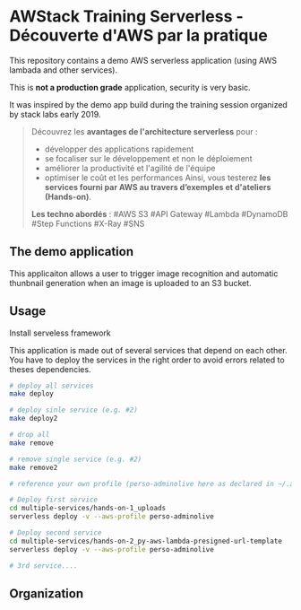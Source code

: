 # AWStack Training Serverless - Découverte d'AWS par la pratique

This repository contains a demo AWS serverless application (using AWS lambada and other services).

This is **not a production grade** application, security is very basic.

It was inspired by the demo app build during the training session organized by stack labs early 2019.

> Découvrez les **avantages de l'architecture serverless** pour :
>
>- développer des applications rapidement
>- se focaliser sur le développement et non le déploiement
>- améliorer la productivité et l'agilité de l'équipe
>- optimiser le coût et les performances
>Ainsi, vous testerez **les services fourni par AWS au travers d’exemples et d'ateliers (Hands-on)**.
>
>**Les techno abordés** : #AWS S3 #API Gateway #Lambda #DynamoDB #Step Functions #X-Ray #SNS

## The demo application

This applicaiton allows a user to trigger image recognition and automatic thunbnail generation when an image is uploaded to an S3 bucket.

## Usage

Install serveless framework

This application is made out of several services that depend on each other. You have to deploy the services in the right order to avoid errors related to theses dependencies.

```bash
# deploy all services
make deploy

# deploy sinle service (e.g. #2)
make deploy2

# drop all
make remove

# remove single service (e.g. #2)
make remove2
```

```bash
# reference your own profile (perso-adminolive here as declared in ~/.aws/credentials)

# Deploy first service
cd multiple-services/hands-on-1_uploads
serverless deploy -v --aws-profile perso-adminolive

# Deploy second service
cd multiple-services/hands-on-2_py-aws-lambda-presigned-url-template
serverless deploy -v --aws-profile perso-adminolive

# 3rd service....

```

## Organization
